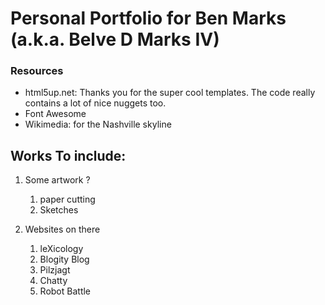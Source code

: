 # Personal Portfolio for Ben Marks (a.k.a. Belve D Marks IV)

### Resources
- html5up.net: Thanks you for the super cool templates. The code really 
contains a lot of nice nuggets too.
- Font Awesome
- Wikimedia: for the Nashville skyline

## Works To include:

1. Some artwork ?
    1. paper cutting
    1. Sketches
    
1. Websites on there
    1. leXicology
    1. Blogity Blog
    1. Pilzjagt
    1. Chatty 
    1. Robot Battle
    
